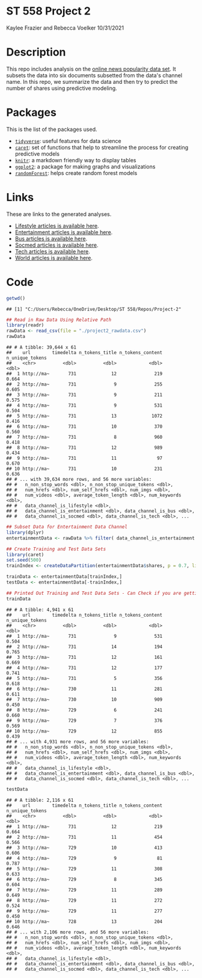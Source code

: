 ST 558 Project 2
================
Kaylee Frazier and Rebecca Voelker
10/31/2021

# Description

This repo includes analysis on the [online news popularity data set](https://archive.ics.uci.edu/ml/datasets/Online+News+Popularity). It subsets the data into six documents subsetted from the data's channel name. In this repo, we summarize the data and then try to predict the number of shares using predictive modeling. 

# Packages

This is the list of the packages used.
- [`tidyverse`](https://www.tidyverse.org/): useful features for data
    science
- [`caret`](https://cran.r-project.org/web/packages/caret/vignettes/caret.html): set of functions that help to streamline the process for creating predictive models
- [`knitr`](https://cran.r-project.org/web/packages/knitr/index.html): a markdown friendly way to display tables
- [`ggplot2`](https://ggplot2.tidyverse.org/): a package for making graphs and visualizations
- [`randomForest`](https://www.rdocumentation.org/packages/randomForest/versions/4.6-14/topics/randomForest): helps create random forest models
    
# Links 

These are links to the generated analyses.
- [Lifestyle articles is available here](LifestyleAnalysis.html).
- [Entertainment articles is available here](EntertainmentAnalysis.html).
- [Bus articles is available here](BusAnalysis.html).
- [Socmed articles is available here](SocmedAnalysis.html).
- [Tech articles is available here](TechAnalysis.html).
- [World articles is available here](WorldAnalysis.html).

# Code

``` r
getwd()
```

    ## [1] "C:/Users/Rebecca/OneDrive/Desktop/ST 558/Repos/Project-2"

``` r
## Read in Raw Data Using Relative Path
library(readr)
rawData <- read_csv(file = "./project2_rawdata.csv") 
rawData
```

    ## # A tibble: 39,644 x 61
    ##    url        timedelta n_tokens_title n_tokens_content n_unique_tokens
    ##    <chr>          <dbl>          <dbl>            <dbl>           <dbl>
    ##  1 http://ma~       731             12              219           0.664
    ##  2 http://ma~       731              9              255           0.605
    ##  3 http://ma~       731              9              211           0.575
    ##  4 http://ma~       731              9              531           0.504
    ##  5 http://ma~       731             13             1072           0.416
    ##  6 http://ma~       731             10              370           0.560
    ##  7 http://ma~       731              8              960           0.418
    ##  8 http://ma~       731             12              989           0.434
    ##  9 http://ma~       731             11               97           0.670
    ## 10 http://ma~       731             10              231           0.636
    ## # ... with 39,634 more rows, and 56 more variables:
    ## #   n_non_stop_words <dbl>, n_non_stop_unique_tokens <dbl>,
    ## #   num_hrefs <dbl>, num_self_hrefs <dbl>, num_imgs <dbl>,
    ## #   num_videos <dbl>, average_token_length <dbl>, num_keywords <dbl>,
    ## #   data_channel_is_lifestyle <dbl>,
    ## #   data_channel_is_entertainment <dbl>, data_channel_is_bus <dbl>,
    ## #   data_channel_is_socmed <dbl>, data_channel_is_tech <dbl>, ...

``` r
## Subset Data for Entertainment Data Channel
library(dplyr)
entertainmentData <- rawData %>% filter( data_channel_is_entertainment == 1)

## Create Training and Test Data Sets
library(caret)
set.seed(500)
trainIndex <- createDataPartition(entertainmentData$shares, p = 0.7, list = FALSE)

trainData <- entertainmentData[trainIndex,]
testData <- entertainmentData[-trainIndex,]

## Printed Out Training and Test Data Sets - Can Check if you are getting matching first ~5 Observations (Using Seed = 500)
trainData
```

    ## # A tibble: 4,941 x 61
    ##    url        timedelta n_tokens_title n_tokens_content n_unique_tokens
    ##    <chr>          <dbl>          <dbl>            <dbl>           <dbl>
    ##  1 http://ma~       731              9              531           0.504
    ##  2 http://ma~       731             14              194           0.765
    ##  3 http://ma~       731             12              161           0.669
    ##  4 http://ma~       731             12              177           0.741
    ##  5 http://ma~       731              5              356           0.618
    ##  6 http://ma~       730             11              281           0.611
    ##  7 http://ma~       730             10              909           0.450
    ##  8 http://ma~       729              6              241           0.660
    ##  9 http://ma~       729              7              376           0.569
    ## 10 http://ma~       729             12              855           0.439
    ## # ... with 4,931 more rows, and 56 more variables:
    ## #   n_non_stop_words <dbl>, n_non_stop_unique_tokens <dbl>,
    ## #   num_hrefs <dbl>, num_self_hrefs <dbl>, num_imgs <dbl>,
    ## #   num_videos <dbl>, average_token_length <dbl>, num_keywords <dbl>,
    ## #   data_channel_is_lifestyle <dbl>,
    ## #   data_channel_is_entertainment <dbl>, data_channel_is_bus <dbl>,
    ## #   data_channel_is_socmed <dbl>, data_channel_is_tech <dbl>, ...

``` r
testData
```

    ## # A tibble: 2,116 x 61
    ##    url        timedelta n_tokens_title n_tokens_content n_unique_tokens
    ##    <chr>          <dbl>          <dbl>            <dbl>           <dbl>
    ##  1 http://ma~       731             12              219           0.664
    ##  2 http://ma~       731             11              454           0.566
    ##  3 http://ma~       729             10              413           0.606
    ##  4 http://ma~       729              9               81           0.787
    ##  5 http://ma~       729             11              308           0.633
    ##  6 http://ma~       729              8              345           0.604
    ##  7 http://ma~       729             11              289           0.649
    ##  8 http://ma~       729             11              272           0.524
    ##  9 http://ma~       729             11              277           0.450
    ## 10 http://ma~       728             13              204           0.646
    ## # ... with 2,106 more rows, and 56 more variables:
    ## #   n_non_stop_words <dbl>, n_non_stop_unique_tokens <dbl>,
    ## #   num_hrefs <dbl>, num_self_hrefs <dbl>, num_imgs <dbl>,
    ## #   num_videos <dbl>, average_token_length <dbl>, num_keywords <dbl>,
    ## #   data_channel_is_lifestyle <dbl>,
    ## #   data_channel_is_entertainment <dbl>, data_channel_is_bus <dbl>,
    ## #   data_channel_is_socmed <dbl>, data_channel_is_tech <dbl>, ...
